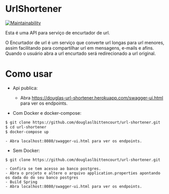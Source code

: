 # UrlShortener

[![Maintainability](https://api.codeclimate.com/v1/badges/45cfeb44822d09972ef7/maintainability)](https://codeclimate.com/github/douglaslbittencourt/UrlShortener-API)


Esta é uma API para serviço de encurtador de url.

O Encurtador de url é um serviço que converte url longas para url menores, assim facilitando para compartilhar url em mensagens, e-mails e afins. Quando o usuário abra a url encurtado será redirecionado a url original. 


# Como usar 

+ Api publica:

	- Abra https://douglas-url-shortener.herokuapp.com/swagger-ui.html para ver os endpoints. 

+ Com Docker e docker-compose: 

```sh
$ git clone https://github.com/douglaslbittencourt/url-shortener.git
$ cd url-shortener 
$ docker-compose up 
```

    - Abra localhost:8080/swagger-ui.html para ver os endpoints. 

+ Sem Docker: 

```sh
$ git clone https://github.com/douglaslbittencourt/url-shortener.git
```
    - Confira se tem acesso ao banco postgres.
    - Abra o projeto e altere o arquivo application.properties apontando os dada do do seu banco postgres
    - Build Spring
    - Abra localhost:8080/swagger-ui.html para ver os endpoints.

